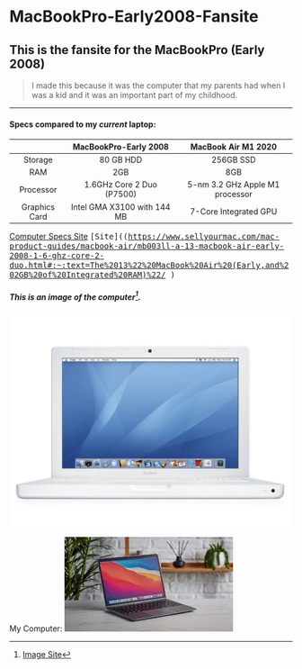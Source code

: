 # MacBookPro-Early2008-Fansite

## This is the fansite for the  MacBookPro (Early 2008)
> I made this because it was the computer that my parents had when I was a kid and it was an important part of my childhood. 
___


#### Specs compared to my _current_ laptop:

| |   MacBookPro-Early 2008    |    MacBook Air M1 2020     |
| :-------------: | :-------------: |:-------------:| 
| Storage |  80 GB HDD    |     256GB SSD     |    
| RAM |  2GB    |    8GB       |     
| Processor  | 1.6GHz Core 2 Duo (P7500)| 5-nm 3.2 GHz Apple M1 processor |
| Graphics Card | Intel GMA X3100 with 144 MB | 7-Core Integrated GPU |


[Computer Specs Site](https://www.sellyourmac.com/mac-product-guides/macbook-air/mb003ll-a-13-macbook-air-early-2008-1-6-ghz-core-2-duo.html#:~:text=The%2013%22%20MacBook%20Air%20(Early,and%202GB%20of%20Integrated%20RAM)%22/")
<kbd>[Site]((https://www.sellyourmac.com/mac-product-guides/macbook-air/mb003ll-a-13-macbook-air-early-2008-1-6-ghz-core-2-duo.html#:~:text=The%2013%22%20MacBook%20Air%20(Early,and%202GB%20of%20Integrated%20RAM)%22/ )</kbd>


##### This is an image of the computer[^1].
![Computer](Macbook2008.jpg)

[^1]:[Image Site](https://madeapple.com/macbook-13-inch-early-2008/")


My Computer: 
![Computer](Macbook2020m1.jpg)
